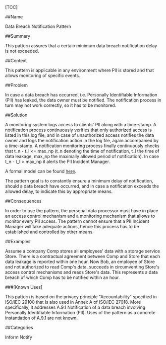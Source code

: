 [TOC]

##Name
<!--Primary name the pattern is known by.-->

Data Breach Notification Pattern

<!--###[Also Known As]-->
<!-- All other names the pattern is known by.-->



##Summary
<!-- One short paragraph summarising the pattern.-->

This pattern assures that a certain minimum data breach notification delay is not exceeded.

##Context
<!-- The situations in which the pattern may apply.-->

This pattern is applicable in any environment where PII is stored and that allows monitoring of specific events.

##Problem
<!-- The problem a pattern addresses, including a list of forces describing why a problem might be difficult to solve.-->

In case a data breach has occurred, i.e. Personally Identifiable Information (PII) has leaked, the data owner must be notified. The notification process in turn may not work correctly, so it has to be monitored.

##Solution
<!-- A concise description of how the pattern addresses the problem.-->

A monitoring system logs access to clients' PII along with a time-stamp. A notification process continuously verifies that only authorized access is listed in this log file, and in case of unauthorized access notifies the data owner and logs the notification action in the log file, again accompanied by a time-stamp. A notification monitoring process finally continuously checks that t_n - t_l <= max_np (t_n denoting the time of notification, t_l the time of data leakage, max_np the maximally allowed period of notification). In case t_n - t_l > max_np it alerts the PII Incident Manager.

A formal model can be found [here](http://sit.sit.fraunhofer.de/smv/pattern-models/Data-Breach-Notification-pattern-model.pdf).

<!--goals-->
The pattern goal is to constantly ensure a minimum delay of notification, should a data breach have occurred, and in case a notification exceeds the allowed delay, to indicate this by appropriate means.

<!--###[Structure]-->
<!--A detailed specification of the structural aspects of the pattern. A class diagram if applicable.-->



<!--###[Implementation]-->
<!--Guidelines for implementing the pattern; code fragments; suggested PETS; policy fragments.-->



##Consequences
<!--The advantages (benefits) and disadvantages (liabilities) of applying the pattern.-->



<!--constraints and consequences-->
In order to use the pattern, the personal data processor must have in place an access control mechanism and a monitoring mechanism that allows to monitor every PII access. The pattern cannot ensure that a PII Incident Manager will take adequate actions, hence this process has to be established and controlled by other means.

<!--###[Constraints]-->
<!-- limitations as a consequence of applying the pattern.-->



##Examples
<!--Motivational example to see how the pattern is applied.-->

Assume a company Comp stores all employees' data with a storage service Store. There is a contractual agreement between Comp and Store that each data leakage is reported within one hour. Now Bob, an employee of Store and not authorized to read Comp's data, succeeds in circumventing Store's access control mechanisms and reads Store's data. This represents a data breach of which Comp has to be notified within an hour.

###[Known Uses]
<!-- Pointers to various applications of the pattern.-->

This pattern is based on the privacy principle "Accountability" specified in ISO/IEC 29100 that is also used in Annex A of ISO/IEC 27018. More specifically, it addresses A.9.1 Notification of a data breach involving Personally Identifiable Information (PII). Uses of the pattern as a concrete instantiation of A.9.1 are not known.

<!--##See Also-->
<!-- Any pointers to relevant information, not contained in the subfields below.-->



<!--###[Related Patterns]-->
<!-- Supporting and conflicting patterns-->



<!--###[Sources]-->
<!-- References to the original source of the pattern.-->



<!--##General Comments-->
<!-- Separate discussion on the pattern.-->



##Categories
<!-- Placeholder for future agreed upon categories as per collaboration's evaluation.-->

Inform
Notify

<!--##Tags-->
<!-- User definable descriptors for additional correlation.-->